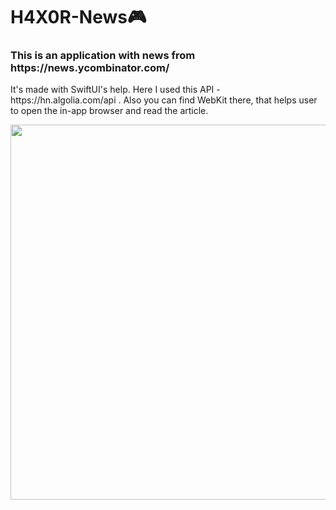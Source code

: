 <h1 font-size="100px">H4X0R-News🎮</h1>
<h3>This is an application with news from https://news.ycombinator.com/</h3>
<p>It's made with SwiftUI's help. Here I used this API - https://hn.algolia.com/api . Also you can find WebKit there, that helps user to open the in-app browser and read the article.</p>
<img align="center" width="600px" src="https://user-images.githubusercontent.com/96739308/187071809-02144cde-69e3-411b-bb31-e1e14b1154d6.jpg"

